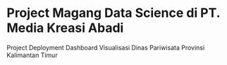 # Project Magang Data Science di PT. Media Kreasi Abadi
Project Deployment Dashboard Visualisasi Dinas Pariwisata Provinsi Kalimantan Timur
